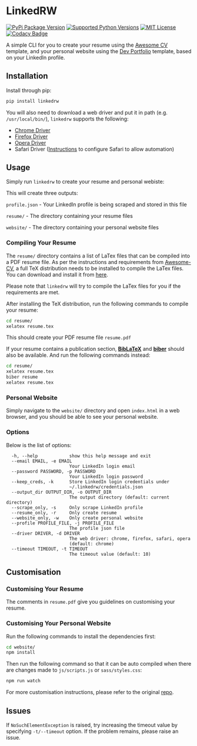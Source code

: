 # LinkedRW

[![PyPi Package Version](https://img.shields.io/pypi/v/linkedrw.svg)](https://pypi.org/project/linkedrw/)
[![Supported Python Versions](https://img.shields.io/pypi/pyversions/linkedrw.svg)](https://pypi.org/project/linkedrw/)
[![MIT License](https://img.shields.io/pypi/l/linkedrw.svg)](https://github.com/zeshuaro/LinkedRW/blob/master/LICENSE)
[![Codacy Badge](https://api.codacy.com/project/badge/Grade/04b86b6463f749f79378ca580257fbb7)](https://www.codacy.com/app/zeshuaro/LinkedRW?utm_source=github.com&amp;utm_medium=referral&amp;utm_content=zeshuaro/LinkedRW&amp;utm_campaign=Badge_Grade)

A simple CLI for you to create your resume using the [Awesome CV](https://github.com/posquit0/Awesome-CV) template, 
and your personal website using the [Dev Portfolio](https://github.com/RyanFitzgerald/devportfolio) template, 
based on your LinkedIn profile.

## Installation

Install through pip:

```bash
pip install linkedrw
```

You will also need to download a web driver and put it in path (e.g. `/usr/local/bin/`), `linkedrw` supports the following: 

* [Chrome Driver](https://sites.google.com/a/chromium.org/chromedriver/downloads)
* [Firefox Driver](https://github.com/mozilla/geckodriver/releases)
* [Opera Driver](https://github.com/operasoftware/operachromiumdriver/releases)
* Safari Driver ([Instructions](https://webkit.org/blog/6900/webdriver-support-in-safari-10/) to configure Safari to allow automation)

## Usage

Simply run `linkedrw` to create your resume and personal webiste:

This will create three outputs:

`profile.json` - Your LinkedIn profile is being scraped and stored in this file

`resume/` - The directory containing your resume files

`website/` - The directory containing your personal website files

### Compiling Your Resume

The `resume/` directory contains a list of LaTex files that can be compiled into a PDF resume file. 
As per the instructions and requirements from [Awesome-CV](https://github.com/posquit0/Awesome-CV), 
a full TeX distribution needs to be installed to compile the LaTex files. 
You can download and install it from [here](https://www.latex-project.org/get/#tex-distributions).

Please note that `linkedrw` will try to compile the LaTex files for you if the requirements are met.

After installing the TeX distribution, run the following commands to compile your resume:

```bash
cd resume/
xelatex resume.tex
```

This should create your PDF resume file `resume.pdf`

If your resume contains a publication section, 
[**BibLaTeX**](https://www.ctan.org/pkg/biblatex) and [**biber**](https://www.ctan.org/pkg/biber) should also be available. 
And run the following commands instead:

```bash
cd resume/
xelatex resume.tex
biber resume
xelatex resume.tex
```

### Personal Website

Simply navigate to the `website/` directory and open `index.html` in a web browser, 
and you should be able to see your personal website.

### Options

Below is the list of options:

```text
  -h, --help            show this help message and exit
  --email EMAIL, -e EMAIL
                        Your LinkedIn login email
  --password PASSWORD, -p PASSWORD
                        Your LinkedIn login password
  --keep_creds, -k      Store LinkedIn login credentials under
                        ~/.linkedrw/credentials.json
  --output_dir OUTPUT_DIR, -o OUTPUT_DIR
                        The output directory (default: current directory)
  --scrape_only, -s     Only scrape LinkedIn profile
  --resume_only, -r     Only create resume
  --website_only, -w    Only create personal website
  --profile PROFILE_FILE, -j PROFILE_FILE
                        The profile json file
  --driver DRIVER, -d DRIVER
                        The web driver: chrome, firefox, safari, opera
                        (default: chrome)
  --timeout TIMEOUT, -t TIMEOUT
                        The timeout value (default: 10)
```

## Customisation

### Customising Your Resume

The comments in `resume.pdf` give you guidelines on customising your resume.

### Customising Your Personal Website

Run the following commands to install the dependencies first:

```bash
cd website/
npm install
```

Then run the following command so that it can be auto compiled when there are changes made to `js/scripts.js` or `sass/styles.css`:

```bash
npm run watch
```

For more customisation instructions, please refer to the original [repo](https://github.com/RyanFitzgerald/devportfolio).

## Issues

If `NoSuchElementException` is raised, try increasing the timeout value by specifying `-t/--timeout` option.
If the problem remains, please raise an issue.